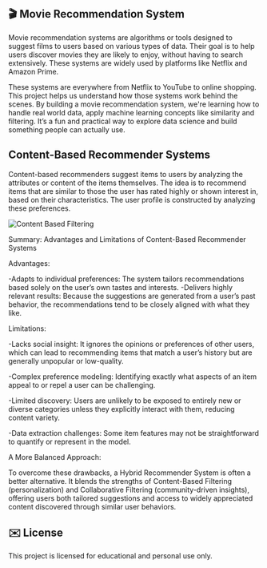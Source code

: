 🎬 Movie Recommendation System
------------------------------
Movie recommendation systems are algorithms or tools designed to suggest films to users based on various types of data. Their goal is to help users discover movies they are likely to enjoy, without having to search extensively. These systems are widely used by platforms like Netflix and Amazon Prime.

These systems are everywhere from Netflix to YouTube to online shopping. This project helps us understand how those systems work behind the scenes. By building a movie recommendation system, we're learning how to handle real world data, apply machine learning concepts like similarity and filtering. It’s a fun and practical way to explore data science and build something people can actually use.

Content-Based Recommender Systems
------------------------------
Content-based recommenders suggest items to users by analyzing the attributes or content of the items themselves. The idea is to recommend items that are similar to those the user has rated highly or shown interest in, based on their characteristics. The user profile is constructed by analyzing these preferences.


  ![Content Based Filtering ](https://github.com/user-attachments/assets/a0261666-9d95-440f-b0bb-a43a9ea04e57)

Summary: Advantages and Limitations of Content-Based Recommender Systems

Advantages:

-Adapts to individual preferences: The system tailors recommendations based solely on the user’s own tastes and interests.
-Delivers highly relevant results: Because the suggestions are generated from a user’s past behavior, the recommendations tend to be closely aligned with what they like.

Limitations:

-Lacks social insight: It ignores the opinions or preferences of other users, which can lead to recommending items that match a user’s history but are generally unpopular or low-quality.

-Complex preference modeling: Identifying exactly what aspects of an item appeal to or repel a user can be challenging.

-Limited discovery: Users are unlikely to be exposed to entirely new or diverse categories unless they explicitly interact with them, reducing content variety.

-Data extraction challenges: Some item features may not be straightforward to quantify or represent in the model.


A More Balanced Approach:

To overcome these drawbacks, a Hybrid Recommender System is often a better alternative. It blends the strengths of Content-Based Filtering (personalization) and Collaborative Filtering (community-driven insights), offering users both tailored suggestions and access to widely appreciated content discovered through similar user behaviors.

✉️ License
----------
This project is licensed for educational and personal use only.


